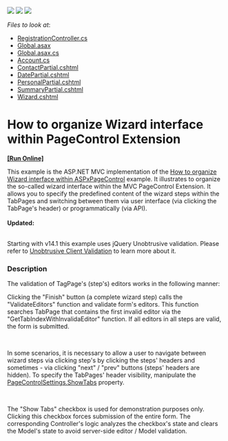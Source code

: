 <!-- default badges list -->
![](https://img.shields.io/endpoint?url=https://codecentral.devexpress.com/api/v1/VersionRange/128552735/14.1.3%2B)
[![](https://img.shields.io/badge/Open_in_DevExpress_Support_Center-FF7200?style=flat-square&logo=DevExpress&logoColor=white)](https://supportcenter.devexpress.com/ticket/details/E3403)
[![](https://img.shields.io/badge/📖_How_to_use_DevExpress_Examples-e9f6fc?style=flat-square)](https://docs.devexpress.com/GeneralInformation/403183)
<!-- default badges end -->
<!-- default file list -->
*Files to look at*:

* [RegistrationController.cs](./CS/WebSite/Controllers/RegistrationController.cs)
* [Global.asax](./CS/WebSite/Global.asax)
* [Global.asax.cs](./CS/WebSite/Global.asax.cs)
* [Account.cs](./CS/WebSite/Models/Account.cs)
* [ContactPartial.cshtml](./CS/WebSite/Views/Registration/ContactPartial.cshtml)
* [DatePartial.cshtml](./CS/WebSite/Views/Registration/DatePartial.cshtml)
* [PersonalPartial.cshtml](./CS/WebSite/Views/Registration/PersonalPartial.cshtml)
* [SummaryPartial.cshtml](./CS/WebSite/Views/Registration/SummaryPartial.cshtml)
* [Wizard.cshtml](./CS/WebSite/Views/Registration/Wizard.cshtml)
<!-- default file list end -->
# How to organize Wizard interface within PageControl Extension
<!-- run online -->
**[[Run Online]](https://codecentral.devexpress.com/e3403)**
<!-- run online end -->


<p>This example is the ASP.NET MVC implementation of the <a href="https://www.devexpress.com/Support/Center/p/E3050">How to organize Wizard interface within ASPxPageControl</a> example. It illustrates to organize the so-called wizard interface within the MVC PageControl Extension. It allows you to specify the predefined content of the wizard steps within the TabPages and switching between them via user interface (via clicking the TabPage's header) or programmatically (via API).<br /><br /><strong>Updated: <br /><br /></strong></p>
<p>Starting with v14.1 this example uses jQuery Unobtrusive validation. Please refer to <a href="https://documentation.devexpress.com/#AspNet/CustomDocument12060">Unobtrusive Client Validation</a> to learn more about it.</p>


<h3>Description</h3>

<p>The validation of TagPage's (step's) editors works in the following manner:</p>
<p>Clicking the "Finish" button (a complete wizard step) calls the "ValidateEditors" function and validate form's editors. This function searches TabPage that contains the first invalid editor via the "GetTabIndexWithInvalidaEditor" function. If all editors in all steps are valid, the form is submitted.</p>
<br>
<p>In some scenarios, it is necessary to allow a user to navigate between wizard steps via clicking step's by clicking the steps' headers and sometimes - via clicking "next" / "prev" buttons (steps' headers are hidden). To specify the TabPages' header visibility, manipulate the <a href="http://documentation.devexpress.com/#AspNet/DevExpressWebMvcPageControlSettings_ShowTabstopic"><u>PageControlSettings.ShowTabs</u></a> property.</p>
<br>
<p>The "Show Tabs" checkbox is used for demonstration purposes only. Clicking this checkbox forces submission of the entire form. The corresponding Controller's logic analyzes the checkbox's state and clears the Model's state to avoid server-side editor / Model validation.</p>

<br/>


